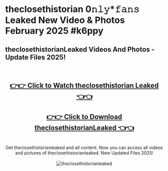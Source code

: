 # theclosethistorian 0𝚗𝚕𝚢*𝚏𝚊𝚗𝚜 Leaked New Video & Photos February 2025 #k6ppy

<h2>theclosethistorianLeaked Videos And Photos - Update Files 2025!</h2>
<br>
<div align="center">
<h2><a href="https://mediaupload.pro?title=theclosethistorian&ref=11F" rel="nofollow">👉👉 Click to Watch theclosethistorian Leaked 👈👈</a></h2>
<h2><a href="https://mediaupload.pro?title=theclosethistorian&ref=11F" rel="nofollow">👉👉 Click to Download theclosethistorianLeaked 👈👈</a></h2>
<br>
Get theclosethistorianleaked and all content. Now you can access all videos and pictures of theclosethistorianleaked. New Updated Files 2025!
<br>
<br>
<a href="https://mediaupload.pro?title=theclosethistorian&ref=11F" rel="nofollow" data-target="animated-image.originalLink"><img src="https://i.ibb.co/Gkj2r4b/banner.png" alt="theclosethistorianleaked" style="max-width: 100%; display: inline-block;" data-target="animated-image.originalImage"></a>
</div>
<br>

